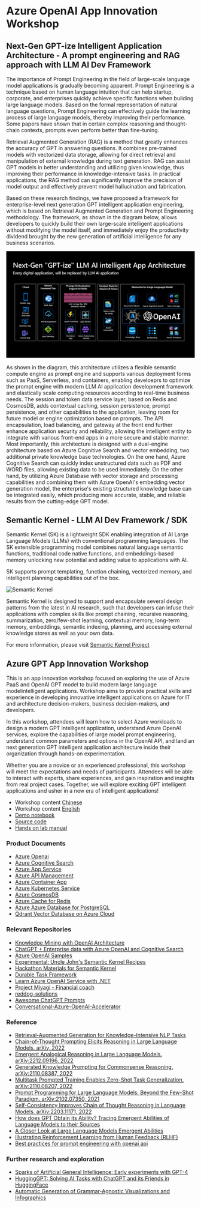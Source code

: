 # Azure OpenAI App Innovation Workshop 

## Next-Gen GPT-ize Intelligent Application Architecture - A prompt engineering and RAG approach with LLM AI Dev Framework
The importance of Prompt Engineering in the field of large-scale language model applications is gradually becoming apparent. Prompt Engineering is a technique based on human language intuition that can help startup, corporate, and enterprises quickly achieve specific functions when building large language models. Based on the formal representation of natural language questions, Prompt Engineering can effectively guide the learning process of large language models, thereby improving their performance. Some papers have shown that in certain complex reasoning and thought-chain contexts, prompts even perform better than fine-tuning.

Retrieval Augmented Generation (RAG) is a method that greatly enhances the accuracy of GPT in answering questions. It combines pre-trained models with vectorized data storage, allowing for direct retrieval and manipulation of external knowledge during text generation. RAG can assist GPT models in better understanding and utilizing given knowledge, thus improving their performance in knowledge-intensive tasks. In practical applications, the RAG method can significantly improve the precision of model output and effectively prevent model hallucination and fabrication.

Based on these research findings, we have proposed a framework for enterprise-level next generation GPT intelligent application engineering, which is based on Retrieval Augmented Generation and Prompt Engineering methodology. The framework, as shown in the diagram below, allows developers to quickly build their own large-scale intelligent applications without modifying the model itself, and immediately enjoy the productivity dividend brought by the new generation of artificial intelligence for any business scenarios.

 ![architecture](./media/Enterprise-GPT-Intelligent-App-Workshop.jpg)

As shown in the diagram, this architecture utilizes a flexible semantic compute engine as prompt engine and supports various deployment forms such as PaaS, Serverless, and containers, enabling develoeprs to optimize the prompt engine with modern LLM AI application development framework and elastically scale computing resources according to real-time business needs. The session and token data service layer, based on Redis and CosmosDB, adds contextual caching, session persistence, prompt persistence, and other capabilities to the application, leaving room for future model or engine optimization based on prompts. The API encapsulation, load balancing, and gateway at the front end further enhance application security and reliability, allowing the intelligent entity to integrate with various front-end apps in a more secure and stable manner. Most importantly, this architecture is designed with a dual-engine architecture based on Azure Cognitive Search and vector embedding, two additional private knowledge base technologies. On the one hand, Azure Cognitive Search can quickly index unstructured data such as PDF and WORD files, allowing existing data to be used immediately. On the other hand, by utilizing Azure Database with vector storage and processing capabilities and combining them with Azure OpenAI's embedding vector generation model, the enterprise's existing structured knowledge base can be integrated easily, which producing more accurate, stable, and reliable results from the cutting-edge GPT model.

## Semantic Kernel - LLM AI Dev Framework / SDK

Semantic Kernel (SK) is a lightweight SDK enabling integration of AI Large Language Models (LLMs) with conventional programming languages. The SK extensible programming model combines natural language semantic functions, traditional code native functions, and embeddings-based memory unlocking new potential and adding value to applications with AI.

SK supports prompt templating, function chaining, vectorized memory, and intelligent planning capabilities out of the box.

 ![Semantic Kernel](./media/ks.png)

Semantic Kernel is designed to support and encapsulate several design patterns from the latest in AI research, such that developers can infuse their applications with complex skills like prompt chaining, recursive reasoning, summarization, zero/few-shot learning, contextual memory, long-term memory, embeddings, semantic indexing, planning, and accessing external knowledge stores as well as your own data.

For more information, please visit [Semantic Kernel Project](https://github.com/microsoft/semantic-kernel)

## Azure GPT App Innovation Workshop 

This is an app innovation workshop focused on exploring the use of Azure PaaS and OpenAI GPT model to build modern large language modelintelligent applications. Workshop aims to provide practical skills and experience in developing innovative intelligent applications on Azure for IT and architecture decision-makers, business decision-makers, and developers.

In this workshop, attendees will learn how to select Azure workloads to design a modern GPT intelligent application, understand Azure OpenAI services, explore the capabilities of large model prompt engineering, understand common parameters and options in the OpenAI API, and land an next generation GPT intelligent application architecture inside their organization through hands-on experimentation.

Whether you are a novice or an experienced professional, this workshop will meet the expectations and needs of participants. Attendees will be able to interact with experts, share experiences, and gain inspiration and insights from real project cases. Together, we will explore exciting GPT intelligent applications and usher in a new era of intelligent applications!

- Workshop content [Chinese](./Workshop%20Content%20CHS/)
- Workshop content [English](./Workshop%20Content%20EN/)
- [Demo notebook](./Demo%20Notebook/)
- [Source code](./Source%20Code/)
- [Hands on lab manual](./Hands%20on%20lab%20manual/)

### Product Documents

- [Azure Openai](https://learn.microsoft.com/zh-cn/azure/cognitive-services/openai/)
- [Azure Cognitive Search](https://learn.microsoft.com/zh-cn/azure/search/)
- [Azure App Service](https://learn.microsoft.com/zh-cn/azure/app-service/)
- [Azure API Management](https://learn.microsoft.com/zh-cn/azure/api-management/)
- [Azure Container App](https://learn.microsoft.com/zh-cn/azure/container-apps/)
- [Azure Kubernetes Service](https://learn.microsoft.com/zh-cn/azure/aks/)
- [Azure CosmosDB](https://learn.microsoft.com/zh-cn/azure/cosmos-db/)
- [Azure Cache for Redis](https://learn.microsoft.com/zh-cn/azure/azure-cache-for-redis/)
- [Azure Azure Database for PostgreSQL](https://learn.microsoft.com/zh-cn/azure/postgresql/)
- [Qdrant Vector Database on Azure Cloud](https://github.com/Azure-Samples/qdrant-azure)

### Relevant Repositories
- [Knowledge Mining with OpenAI Architecture](https://github.com/MSUSAzureAccelerators/Knowledge-Mining-with-OpenAI)
- [ChatGPT + Enterprise data with Azure OpenAI and Cognitive Search](https://github.com/Azure-Samples/azure-search-openai-demo)
- [Azure OpenAI Samples](https://github.com/Azure/azure-openai-samples)
- [Experimental: Uncle John's Semantic Kernel Recipes](https://github.com/johnmaeda/SK-Recipes)
- [Hackathon Materials for Semantic Kernel](https://learn.microsoft.com/en-us/semantic-kernel/support/hackathon)
- [Durable Task Framework](https://github.com/microsoft/durabletask-go/tree/dapr)
- [Learn Azure OpenAI Service with .NET](https://github.com/kinfey/dotNETOAIBooks)
- [Project Miyagi - Financial coach](https://github.com/appdevgbb/miyagi)
- [reddog-solutions](https://github.com/Azure/reddog-solutions)
- [Awesome ChatGPT Prompts](https://github.com/f/awesome-chatgpt-prompts/)
- [Conversational-Azure-OpenAI-Accelerator](https://github.com/MSUSAzureAccelerators/Conversational-Azure-OpenAI-Accelerator)

### Reference
- [Retrieval-Augmented Generation for Knowledge-Intensive NLP Tasks](https://arxiv.org/abs/2005.11401)
- [Chain-of-Thought Prompting Elicits Reasoning in Large Language Models. arXiv, 2022](https://arxiv.org/abs/2201.11903)
- [Emergent Analogical Reasoning in Large Language Models. arXiv:2212.09196, 2022](https://arxiv.org/abs/2212.09196)
- [Generated Knowledge Prompting for Commonsense Reasoning. arXiv:2110.08387, 2022](https://arxiv.org/abs/2110.08387)
- [Multitask Prompted Training Enables Zero-Shot Task Generalization. arXiv:2110.08207, 2022](https://arxiv.org/abs/2110.08207)
- [Prompt Programming for Large Language Models: Beyond the Few-Shot Paradigm. arXiv:2102.07350, 2021](https://arxiv.org/abs/2102.07350)
- [Self-Consistency Improves Chain of Thought Reasoning in Language Models. arXiv:2203.11171, 2022](https://arxiv.org/abs/2203.11171)
- [How does GPT Obtain its Ability? Tracing Emergent Abilities of Language Models to their Sources](https://yaofu.notion.site/How-does-GPT-Obtain-its-Ability-Tracing-Emergent-Abilities-of-Language-Models-to-their-Sources-b9a57ac0fcf74f30a1ab9e3e36fa1dc1#a83aa8c34a254289ace924fa83e0b9c9)
- [A Closer Look at Large Language Models Emergent Abilities](https://yaofu.notion.site/A-Closer-Look-at-Large-Language-Models-Emergent-Abilities-493876b55df5479d80686f68a1abd72f)
- [Illustrating Reinforcement Learning from Human Feedback (RLHF)](https://huggingface.co/blog/rlhf)
- [Best practices for prompt engineering with openai api](https://help.openai.com/en/articles/6654000-best-practices-for-prompt-engineering-with-openai-api)

### Further research and exploration
- [Sparks of Artificial General Intelligence: Early experiments with GPT-4](https://arxiv.org/abs/2303.12712)
- [HuggingGPT: Solving AI Tasks with ChatGPT and its Friends in HuggingFace](https://arxiv.org/abs/2303.17580)
- [Automatic Generation of Grammar-Agnostic Visualizations and Infographics](https://microsoft.github.io/lida/)
